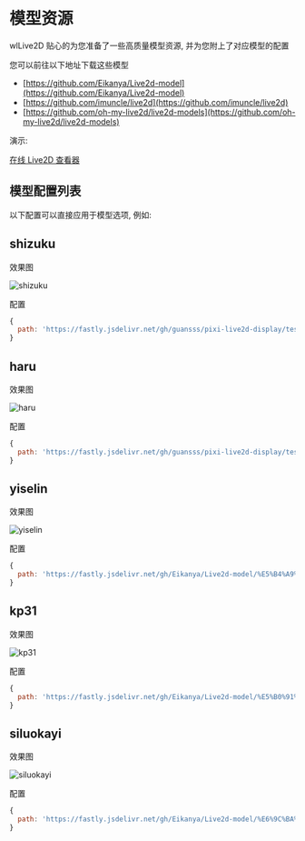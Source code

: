 # 模型资源

wlLive2D 贴心的为您准备了一些高质量模型资源, 并为您附上了对应模型的配置

您可以前往以下地址下载这些模型

- [https://github.com/Eikanya/Live2d-model](https://github.com/Eikanya/Live2d-model)
- [https://github.com/imuncle/live2d](https://github.com/imuncle/live2d)
- [https://github.com/oh-my-live2d/live2d-models](https://github.com/oh-my-live2d/live2d-models)

演示:

[在线 Live2D 查看器](https://guansss.github.io/live2d-viewer-web/)

## 模型配置列表

以下配置可以直接应用于模型选项, 例如:

<!--@include: ../parts/live2d.md{1,12}-->

## shizuku

效果图

![shizuku](/img/shizuku.gif)

配置

```js
{
  path: 'https://fastly.jsdelivr.net/gh/guansss/pixi-live2d-display/test/assets/shizuku/shizuku.model.json'
}
```

## haru

效果图

![haru](/img/haru.gif)

配置

```js
{
  path: 'https://fastly.jsdelivr.net/gh/guansss/pixi-live2d-display/test/assets/haru/haru_greeter_t03.model3.json'
}
```

## yiselin

效果图

![yiselin](/img/yiselin.gif)

配置

```js
{
  path: 'https://fastly.jsdelivr.net/gh/Eikanya/Live2d-model/%E5%B4%A9%E5%9D%8F%E5%AD%A6%E5%9B%AD2/yiselin/model.json'
}
```

## kp31

效果图

![kp31](/img/kp31.gif)

配置

```js
{
  path: 'https://fastly.jsdelivr.net/gh/Eikanya/Live2d-model/%E5%B0%91%E5%A5%B3%E5%89%8D%E7%BA%BF%20girls%20Frontline/live2dold/old/kp31/normal/model.json'
}
```

## siluokayi

效果图

![siluokayi](/img/siluokayi.gif)

配置

```js
{
  path: 'https://fastly.jsdelivr.net/gh/Eikanya/Live2d-model/%E6%9C%BA%E5%8A%A8%E6%88%98%E9%98%9F/siluokayi/model.model.json'
}
```

<!-- https://fastly.jsdelivr.net/gh/Eikanya/Live2d-model/%E7%A2%A7%E8%93%9D%E8%88%AA%E7%BA%BF%20Azue%20Lane/Azue%20Lane(JP)/guangrong_3/guangrong_3.model3.json-->

<!--@include: ../parts/disclaimer.md-->

